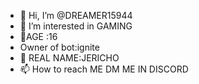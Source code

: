 - 👋 Hi, I’m @DREAMER15944
- 👀 I’m interested in GAMING 
- 🌱AGE :16
- Owner of bot:ignite
- 💞️ REAL NAME:JERICHO
- 📫 How to reach ME DM ME IN DISCORD 

<!---
DREAMER15944/DREAMER15944 is a ✨ special ✨ repository because its `README.md` (this file) appears on your GitHub profile.
You can click the Preview link to take a look at your changes.
--->
